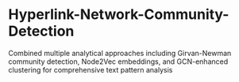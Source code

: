 # Hyperlink-Network-Community-Detection
Combined multiple analytical approaches including Girvan-Newman community detection, Node2Vec embeddings, and GCN-enhanced clustering for comprehensive text pattern analysis
